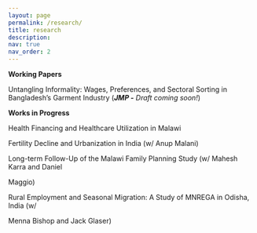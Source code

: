 ```yaml
---
layout: page
permalink: /research/
title: research
description: 
nav: true
nav_order: 2
---
```


**Working Papers**

Untangling Informality: Wages, Preferences, and Sectoral Sorting in Bangladesh’s Garment Industry (***JMP -*** *Draft coming soon!*)



**Works in Progress**

Health Financing and Healthcare Utilization in Malawi

Fertility Decline and Urbanization in India (w/ Anup Malani)

Long-term Follow-Up of the Malawi Family Planning Study (w/ Mahesh Karra and Daniel

Maggio)

Rural Employment and Seasonal Migration: A Study of MNREGA in Odisha, India (w/

Menna Bishop and Jack Glaser)

